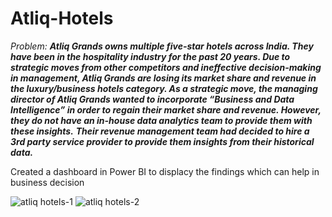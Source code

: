 # Atliq-Hotels

*Problem:*
***Atliq Grands owns multiple five-star hotels across India. They have been in the hospitality industry for the past 20 years. 
Due to strategic moves from other competitors and ineffective decision-making in management, Atliq Grands are losing its market share and revenue in the luxury/business hotels category. 
As a strategic move, the managing director of Atliq Grands wanted to incorporate “Business and Data Intelligence” in order to regain their market share and revenue. 
However, they do not have an in-house data analytics team to provide them with these insights.***
***Their revenue management team had decided to hire a 3rd party service provider to provide them insights from their historical data.***

Created a dashboard in Power BI to displacy the findings which can help in business decision

![atliq hotels-1](https://user-images.githubusercontent.com/108228299/205853212-6fb4ee8d-bcc6-4a58-a623-5e699b59d9a7.png)
![atliq hotels-2](https://user-images.githubusercontent.com/108228299/205853222-115f80e8-7e05-4f53-8319-cf9ad78c53c6.png)
